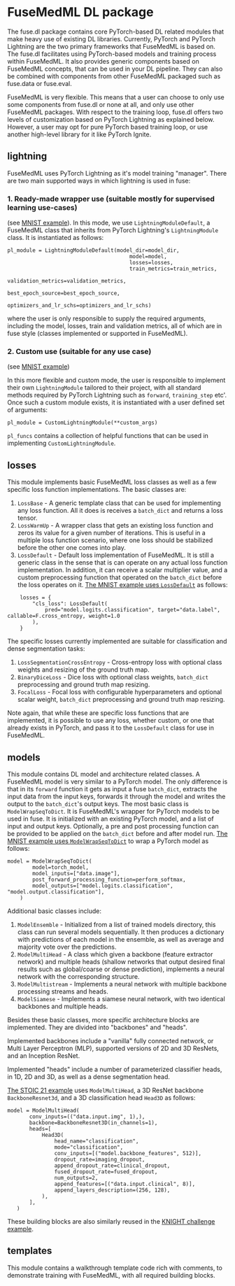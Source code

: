 # FuseMedML DL package

The fuse.dl package contains core PyTorch-based DL related modules that make heavy use of existing DL libraries. Currently, PyTorch and PyTorch Lightning are the two primary frameworks that FuseMedML is based on.
The fuse.dl facilitates using PyTorch-based models and training process within FuseMedML. It also provides generic components based on FuseMedML concepts, that can be used in your DL pipeline. They can also be combined with components from other FuseMedML packaged such as fuse.data or fuse.eval.

FuseMedML is very flexible. This means that a user can choose to only use some components from fuse.dl or none at all, and only use other FuseMedML packages. With respect to the training loop, fuse.dl offers two levels of customization based on PyTorch Lightning as explained below. However, a user may opt for pure PyTorch based training loop, or use another high-level library for it like PyTorch Ignite.

## lightning
FuseMedML uses PyTorch Lightning as it's model training "manager".
There are two main supported ways in which lightning is used in fuse:
### 1. Ready-made wrapper use (suitable mostly for supervised learning use-cases)
(see [MNIST example](../../fuse_examples/imaging/classification/mnist/simple_mnist_starter.py)).
In this mode, we use `LightningModuleDefault`, a FuseMedML class that inherits from PyTorch Lightning's `LightningModule` class. It is instantiated as follows:

```
pl_module = LightningModuleDefault(model_dir=model_dir,
                                       model=model,
                                       losses=losses,
                                       train_metrics=train_metrics,
                                       validation_metrics=validation_metrics,
                                       best_epoch_source=best_epoch_source,
                                       optimizers_and_lr_schs=optimizers_and_lr_schs)
```
where the user is only responsible to supply the required arguments, including the model, losses, train and validation metrics, all of which are in fuse style (classes implemented or supported in FuseMedML).


### 2. Custom use (suitable for any use case)
(see [MNIST example](../../fuse_examples/imaging/classification/mnist/run_mnist_custom_pl_imp.py))

In this more flexible and custom mode, the user is responsible to implement their own `LightningModule` tailored to their project, with all standard methods required by PyTorch Lightning such as `forward`, `training_step` etc'.
Once such a custom module exists, it is instantiated with a user defined set of arguments:
```
pl_module = CustomLightningModule(**custom_args)
```

`pl_funcs` contains a collection of helpful functions that can be used in implementing `CustomLightningModule`.

## losses
This module implements basic FuseMedML loss classes as well as a few specific loss function implementations.
The basic classes are:
1. `LossBase` - A generic template class that can be used for implementing any loss function. All it does is receives a `batch_dict` and returns a loss tensor.
2. `LossWarmUp` - A wrapper class that gets an existing loss function and zeros its value for a given number of iterations. This is useful in a multiple loss function scenario, where one loss should be stabilized before the other one comes into play.
3. `LossDefault` - Default loss implementation of FuseMedML. It is still a generic class in the sense that is can operate on any actual loss function implementation. In addition, it can receive a scalar multiplier value, and a custom preprocessing function that operated on the `batch_dict` before the loss operates on it.
[The MNIST example uses `LossDefault`](../../fuse_examples/imaging/classification/mnist/simple_mnist_starter.py) as follows:

```
    losses = {
        "cls_loss": LossDefault(
            pred="model.logits.classification", target="data.label", callable=F.cross_entropy, weight=1.0
        ),
    }
```

The specific losses currently implemented are suitable for classification and dense segmentation tasks:
1. `LossSegmentationCrossEntropy` - Cross-entropy loss with optional class weights and resizing of the ground truth map.
2. `BinaryDiceLoss` - Dice loss with optional class weights, `batch_dict` preprocessing and ground truth map resizing.
3. `FocalLoss` - Focal loss with configurable hyperparameters and optional scalar weight, `batch_dict` preprocessing and ground truth map resizing.

Note again, that while these are specific loss functions that are implemented, it is possible to use any loss, whether custom, or one that already exists in PyTorch, and pass it to the `LossDefault` class for use in FuseMedML.

## models
This module contains DL model and architecture related classes. A FuseMedML model is very similar to a PyTorch model. The only difference is that in its `forward` function it gets as input a fuse `batch_dict`, extracts the input data from the input keys, forwards it through the model and writes the output to the `batch_dict`'s output keys.
The most basic class is `ModelWrapSeqToDict`. It is FuseMedML's wrapper for PyTorch models to be used in fuse. It is initialized with an existing PyTorch model, and a list of input and output keys.
Optionally, a pre and post processing function can be provided to be applied on the `batch_dict` before and after model run.
[The MNIST example uses `ModelWrapSeqToDict`](../../fuse_examples/imaging/classification/mnist/simple_mnist_starter.py) to wrap a PyTorch model as follows:

```
model = ModelWrapSeqToDict(
        model=torch_model,
        model_inputs=["data.image"],
        post_forward_processing_function=perform_softmax,
        model_outputs=["model.logits.classification", "model.output.classification"],
    )
```

 Additional basic classes include:
 1. `ModelEnsemble` - Initialized from a list of trained models directory, this class can run several models sequentially. It then produces a dictionary with predictions of each model in the ensemble, as well as average and majority vote over the predictions.
 2. `ModelMultiHead` - A class which given a backbone (feature extractor network) and multiple heads (shallow networks that output desired final results such as global/coarse or dense prediction), implements a neural network with the corresponding structure.
 3. `ModelMultistream` - Implements a neural network with multiple backbone processing streams and heads.
 4. `ModelSiamese` - Implements a siamese neural network, with two identical backbones and multiple heads.

Besides these basic classes, more specific architecture blocks are implemented. They are divided into "backbones" and "heads".

Implemented backbones include a "vanilla" fully connected network, or Multi Layer Perceptron (MLP), supported versions of 2D and 3D ResNets, and an Inception ResNet.  

Implemented "heads" include a number of parameterized classifier heads, in 1D, 2D and 3D, as well as a dense segmentation head.

[The STOIC 21 example](../../fuse_examples/imaging/classification/stoic21/runner_stoic21.py) uses `ModelMultiHead`, a 3D ResNet backbone `BackboneResnet3d`, and a 3D classification head `Head3D` as follows:
 ```
 model = ModelMultiHead(
        conv_inputs=(("data.input.img", 1),),
        backbone=BackboneResnet3D(in_channels=1),
        heads=[
            Head3D(
                head_name="classification",
                mode="classification",
                conv_inputs=[("model.backbone_features", 512)],
                dropout_rate=imaging_dropout,
                append_dropout_rate=clinical_dropout,
                fused_dropout_rate=fused_dropout,
                num_outputs=2,
                append_features=[("data.input.clinical", 8)],
                append_layers_description=(256, 128),
            ),
        ],
    )
 ```
These building blocks are also similarly reused in the [KNIGHT challenge example](../../fuse_examples/imaging/classification/knight/baseline/fuse_baseline.py).


## templates
This module contains a walkthrough template code rich with comments, to demonstrate training with FuseMedML, with all required building blocks.
